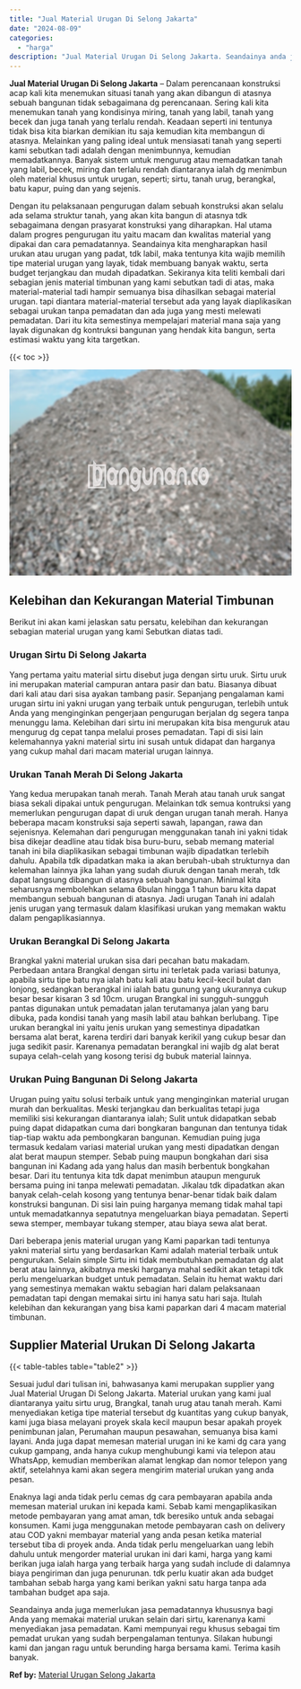 ```yaml
---
title: "Jual Material Urugan Di Selong Jakarta"
date: "2024-08-09"
categories: 
  - "harga"
description: "Jual Material Urugan Di Selong Jakarta. Seandainya anda juga memerlukan jasa pemadatannya khususnya bagi Anda yang memakai material urukan selain dari sirtu,..."
---
```


**Jual Material Urugan Di Selong Jakarta** – Dalam perencanaan konstruksi acap kali kita menemukan situasi tanah yang akan dibangun di atasnya sebuah bangunan tidak sebagaimana dg perencanaan. Sering kali kita menemukan tanah yang kondisinya miring, tanah yang labil, tanah yang becek dan juga tanah yang terlalu rendah. Keadaan seperti ini tentunya tidak bisa kita biarkan demikian itu saja kemudian kita membangun di atasnya. Melainkan yang paling ideal untuk mensiasati tanah yang seperti kami sebutkan tadi adalah dengan menimbunnya, kemudian memadatkannya. Banyak sistem untuk mengurug atau memadatkan tanah yang labil, becek, miring dan terlalu rendah diantaranya ialah dg menimbun oleh material khusus untuk urugan, seperti; sirtu, tanah urug, berangkal, batu kapur, puing dan yang sejenis.

Dengan itu pelaksanaan pengurugan dalam sebuah konstruksi akan selalu ada selama struktur tanah, yang akan kita bangun di atasnya tdk sebagaimana dengan prasyarat konstruksi yang diharapkan. Hal utama dalam progres pengurugan itu yaitu macam dan kwalitas material yang dipakai dan cara pemadatannya. Seandainya kita mengharapkan hasil urukan atau urugan yang padat, tdk labil, maka tentunya kita wajib memilih tipe material urugan yang layak, tidak membuang banyak waktu, serta budget terjangkau dan mudah dipadatkan. Sekiranya kita teliti kembali dari sebagian jenis material timbunan yang kami sebutkan tadi di atas, maka material-material tadi hampir semuanya bisa dihasilkan sebagai material urugan. tapi diantara material-material tersebut ada yang layak diaplikasikan sebagai urukan tanpa pemadatan dan ada juga yang mesti melewati pemadatan. Dari itu kita semestinya mempelajari material mana saja yang layak digunakan dg kontruksi bangunan yang hendak kita bangun, serta estimasi waktu yang kita targetkan.

{{< toc >}}

![Jual Material Urugan Di Selong Jakarta](/images/jual-urugan-41.png)

## Kelebihan dan Kekurangan Material Timbunan

Berikut ini akan kami jelaskan satu persatu, kelebihan dan kekurangan sebagian material urugan yang kami Sebutkan diatas tadi.

### Urugan Sirtu Di Selong Jakarta

Yang pertama yaitu material sirtu disebut juga dengan sirtu uruk. Sirtu uruk ini merupakan material campuran antara pasir dan batu. Biasanya dibuat dari kali atau dari sisa ayakan tambang pasir. Sepanjang pengalaman kami urugan sirtu ini yakni urugan yang terbaik untuk pengurugan, terlebih untuk Anda yang menginginkan pengerjaan pengurugan berjalan dg segera tanpa menunggu lama. Kelebihan dari sirtu ini merupakan kita bisa menguruk atau mengurug dg cepat tanpa melalui proses pemadatan. Tapi di sisi lain kelemahannya yakni material sirtu ini susah untuk didapat dan harganya yang cukup mahal dari macam material urugan lainnya.

### Urukan Tanah Merah Di Selong Jakarta

Yang kedua merupakan tanah merah. Tanah Merah atau tanah uruk sangat biasa sekali dipakai untuk pengurugan. Melainkan tdk semua kontruksi yang memerlukan pengurugan dapat di uruk dengan urugan tanah merah. Hanya beberapa macam konstruksi saja seperti sawah, lapangan, rawa dan sejenisnya. Kelemahan dari pengurugan menggunakan tanah ini yakni tidak bisa dikejar deadline atau tidak bisa buru-buru, sebab memang material tanah ini bila diaplikasikan sebagai timbunan wajib dipadatkan terlebih dahulu. Apabila tdk dipadatkan maka ia akan berubah-ubah strukturnya dan kelemahan lainnya jika lahan yang sudah diuruk dengan tanah merah, tdk dapat langsung dibangun di atasnya sebuah bangunan. Minimal kita seharusnya membolehkan selama 6bulan hingga 1 tahun baru kita dapat membangun sebuah bangunan di atasnya. Jadi urugan Tanah ini adalah jenis urugan yang termasuk dalam klasifikasi urukan yang memakan waktu dalam pengaplikasiannya.

### Urukan Berangkal Di Selong Jakarta

Brangkal yakni material urukan sisa dari pecahan batu makadam. Perbedaan antara Brangkal dengan sirtu ini terletak pada variasi batunya, apabila sirtu tipe batu nya ialah batu kali atau batu kecil-kecil bulat dan lonjong, sedangkan berangkal ini ialah batu gunung yang ukurannya cukup besar besar kisaran 3 sd 10cm. urugan Brangkal ini sungguh-sungguh pantas digunakan untuk pemadatan jalan terutamanya jalan yang baru dibuka, pada kondisi tanah yang masih labil atau bahkan berlubang. Tipe urukan berangkal ini yaitu jenis urukan yang semestinya dipadatkan bersama alat berat, karena terdiri dari banyak kerikil yang cukup besar dan juga sedikit pasir. Karenanya pemadatan berangkal ini wajib dg alat berat supaya celah-celah yang kosong terisi dg bubuk material lainnya.

### Urukan Puing Bangunan Di Selong Jakarta

Urugan puing yaitu solusi terbaik untuk yang menginginkan material urugan murah dan berkualitas. Meski terjangkau dan berkualitas tetapi juga memiliki sisi kekurangan diantaranya ialah; Sulit untuk didapatkan sebab puing dapat didapatkan cuma dari bongkaran bangunan dan tentunya tidak tiap-tiap waktu ada pembongkaran bangunan. Kemudian puing juga termasuk kedalam variasi material urukan yang mesti dipadatkan dengan alat berat maupun stemper. Sebab puing maupun bongkahan dari sisa bangunan ini Kadang ada yang halus dan masih berbentuk bongkahan besar. Dari itu tentunya kita tdk dapat menimbun ataupun menguruk bersama puing ini tanpa melewati pemadatan. Jikalau tdk dipadatkan akan banyak celah-celah kosong yang tentunya benar-benar tidak baik dalam konstruksi bangunan. Di sisi lain puing harganya memang tidak mahal tapi untuk memadatkannya sepatutnya mengeluarkan biaya pemadatan. Seperti sewa stemper, membayar tukang stemper, atau biaya sewa alat berat.

Dari beberapa jenis material urugan yang Kami paparkan tadi tentunya yakni material sirtu yang berdasarkan Kami adalah material terbaik untuk pengurukan. Selain simple Sirtu ini tidak membutuhkan pemadatan dg alat berat atau lainnya, akibatnya meski harganya mahal sedikit akan tetapi tdk perlu mengeluarkan budget untuk pemadatan. Selain itu hemat waktu dari yang semestinya memakan waktu sebagian hari dalam pelaksanaan pemadatan tapi dengan memakai sirtu ini hanya satu hari saja. Itulah kelebihan dan kekurangan yang bisa kami paparkan dari 4 macam material timbunan.

## Supplier Material Urukan Di Selong Jakarta

{{< table-tables table="table2" >}}

Sesuai judul dari tulisan ini, bahwasanya kami merupakan supplier yang Jual Material Urugan Di Selong Jakarta. Material urukan yang kami jual diantaranya yaitu sirtu urug, Brangkal, tanah urug atau tanah merah. Kami menyediakan ketiga tipe material tersebut dg kuantitas yang cukup banyak, kami juga biasa melayani proyek skala kecil maupun besar apakah proyek penimbunan jalan, Perumahan maupun pesawahan, semuanya bisa kami layani. Anda juga dapat memesan material urugan ini ke kami dg cara yang cukup gampang, anda hanya cukup menghubungi kami via telepon atau WhatsApp, kemudian memberikan alamat lengkap dan nomor telepon yang aktif, setelahnya kami akan segera mengirim material urukan yang anda pesan.

Enaknya lagi anda tidak perlu cemas dg cara pembayaran apabila anda memesan material urukan ini kepada kami. Sebab kami mengaplikasikan metode pembayaran yang amat aman, tdk beresiko untuk anda sebagai konsumen. Kami juga menggunakan metode pembayaran cash on delivery atau COD yakni membayar material yang anda pesan ketika material tersebut tiba di proyek anda. Anda tidak perlu mengeluarkan uang lebih dahulu untuk mengorder material urukan ini dari kami, harga yang kami berikan juga ialah harga yang terbaik harga yang sudah include di dalamnya biaya pengiriman dan juga penurunan. tdk perlu kuatir akan ada budget tambahan sebab harga yang kami berikan yakni satu harga tanpa ada tambahan budget apa saja.

Seandainya anda juga memerlukan jasa pemadatannya khususnya bagi Anda yang memakai material urukan selain dari sirtu, karenanya kami menyediakan jasa pemadatan. Kami mempunyai regu khusus sebagai tim pemadat urukan yang sudah berpengalaman tentunya. Silakan hubungi kami dan jangan ragu untuk berunding harga bersama kami. Terima kasih banyak.

**Ref by:** [Material Urugan Selong Jakarta](https://id.wikipedia.org/wiki/Material)
